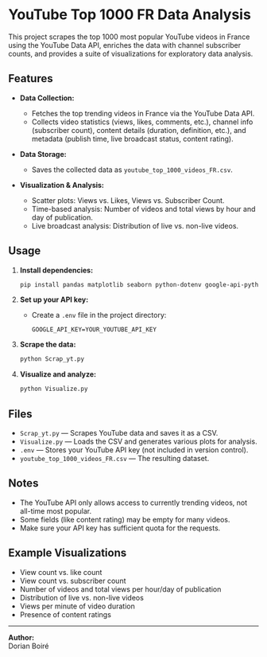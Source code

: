 # YouTube Top 1000 FR Data Analysis

This project scrapes the top 1000 most popular YouTube videos in France using the YouTube Data API, enriches the data with channel subscriber counts, and provides a suite of visualizations for exploratory data analysis.

## Features

- **Data Collection:**  
  - Fetches the top trending videos in France via the YouTube Data API.
  - Collects video statistics (views, likes, comments, etc.), channel info (subscriber count), content details (duration, definition, etc.), and metadata (publish time, live broadcast status, content rating).

- **Data Storage:**  
  - Saves the collected data as `youtube_top_1000_videos_FR.csv`.

- **Visualization & Analysis:**  
  - Scatter plots: Views vs. Likes, Views vs. Subscriber Count.
  - Time-based analysis: Number of videos and total views by hour and day of publication.
  - Live broadcast analysis: Distribution of live vs. non-live videos.

## Usage

1. **Install dependencies:**
    ```bash
    pip install pandas matplotlib seaborn python-dotenv google-api-python-client isodate
    ```

2. **Set up your API key:**
    - Create a `.env` file in the project directory:
      ```
      GOOGLE_API_KEY=YOUR_YOUTUBE_API_KEY
      ```

3. **Scrape the data:**
    ```bash
    python Scrap_yt.py
    ```

4. **Visualize and analyze:**
    ```bash
    python Visualize.py
    ```

## Files

- `Scrap_yt.py` — Scrapes YouTube data and saves it as a CSV.
- `Visualize.py` — Loads the CSV and generates various plots for analysis.
- `.env` — Stores your YouTube API key (not included in version control).
- `youtube_top_1000_videos_FR.csv` — The resulting dataset.

## Notes

- The YouTube API only allows access to currently trending videos, not all-time most popular.
- Some fields (like content rating) may be empty for many videos.
- Make sure your API key has sufficient quota for the requests.

## Example Visualizations

- View count vs. like count
- View count vs. subscriber count
- Number of videos and total views per hour/day of publication
- Distribution of live vs. non-live videos
- Views per minute of video duration
- Presence of content ratings

---

**Author:**  
Dorian Boiré
